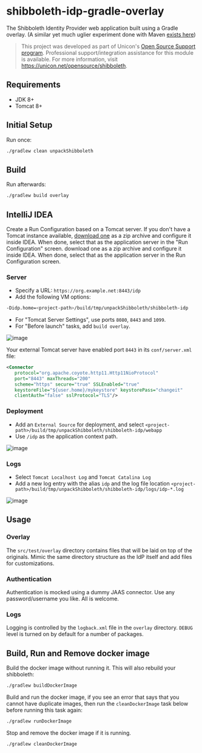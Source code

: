 shibboleth-idp-gradle-overlay
=============================
The Shibboleth Identity Provider web application built using a Gradle overlay. (A similar yet much uglier experiment done with Maven [exists here](https://github.com/UniconLabs/shibboleth-idp-webapp))

> This project was developed as part of Unicon's [Open Source Support program](https://unicon.net/support). Professional support/integration assistance for this module is available. For more information, visit <https://unicon.net/opensource/shibboleth>.

## Requirements

- JDK 8+
- Tomcat 8+

## Initial Setup

Run once:

```bash
./gradlew clean unpackShibboleth
```

## Build

Run afterwards:

```bash
./gradlew build overlay
```

## IntelliJ IDEA

Create a Run Configuration based on a Tomcat server. If you don't have a Tomcat instance available, [download one](https://tomcat.apache.org/) 
as a zip archive and configure it inside IDEA. When done, select that as the application server in the "Run Configuration" screen.
download one as a zip archive and configure it inside IDEA. When done, select that as the application server in the Run Configuration screen.


### Server

- Specify a URL: `https://org.example.net:8443/idp`
- Add the following VM options:

```bash
-Didp.home=<project-path>/build/tmp/unpackShibboleth/shibboleth-idp
```

- For "Tomcat Server Settings", use ports `8080`, `8443` and `1099`.
- For "Before launch" tasks, add `build overlay`.

![image](https://user-images.githubusercontent.com/1205228/27300133-77aa7ac4-54e3-11e7-8f8a-23d64bfc689a.png)


Your external Tomcat server have enabled port `8443` in its `conf/server.xml` file:

```xml
<Connector
   protocol="org.apache.coyote.http11.Http11NioProtocol"
   port="8443" maxThreads="200"
   scheme="https" secure="true" SSLEnabled="true"
   keystoreFile="${user.home}/mykeystore" keystorePass="changeit"
   clientAuth="false" sslProtocol="TLS"/>
```
### Deployment

- Add an `External Source` for deployment, and select `<project-path>/build/tmp/unpackShibboleth/shibboleth-idp/webapp`
- Use `/idp` as the application context path.

![image](https://user-images.githubusercontent.com/1205228/27300083-5a491f44-54e3-11e7-995e-aed262d32cd2.png)

### Logs

- Select `Tomcat Localhost Log` and `Tomcat Catalina Log`
- Add a new log entry with the alias `idp` and the log file 
location `<project-path>/build/tmp/unpackShibboleth/shibboleth-idp/logs/idp-*.log`

![image](https://user-images.githubusercontent.com/1205228/27300159-8fa44e20-54e3-11e7-84df-46600f68a2d3.png)

## Usage

### Overlay
The `src/test/overlay` directory contains files that will be laid on top of the originals. 
Mimic the same directory structure as the IdP itself and add files for customizations.

### Authentication

Authentication is mocked using a dummy JAAS connector. Use any password/username you like. All is welcome.

### Logs

Logging is controlled by the `logback.xml` file in the `overlay` directory. `DEBUG` level is turned on by default for a number of packages.

## Build, Run and Remove docker image

Build the docker image without running it. This will also rebuild your shibboleth:

```bash
./gradlew buildDockerImage
```

Build and run the docker image, if you see an error that says that you cannot have duplicate images, 
then run the `cleanDockerImage` task below before running this task again:

```bash
./gradlew runDockerImage
```

Stop and remove the docker image if it is running.
```bash
./gradlew cleanDockerImage
```
